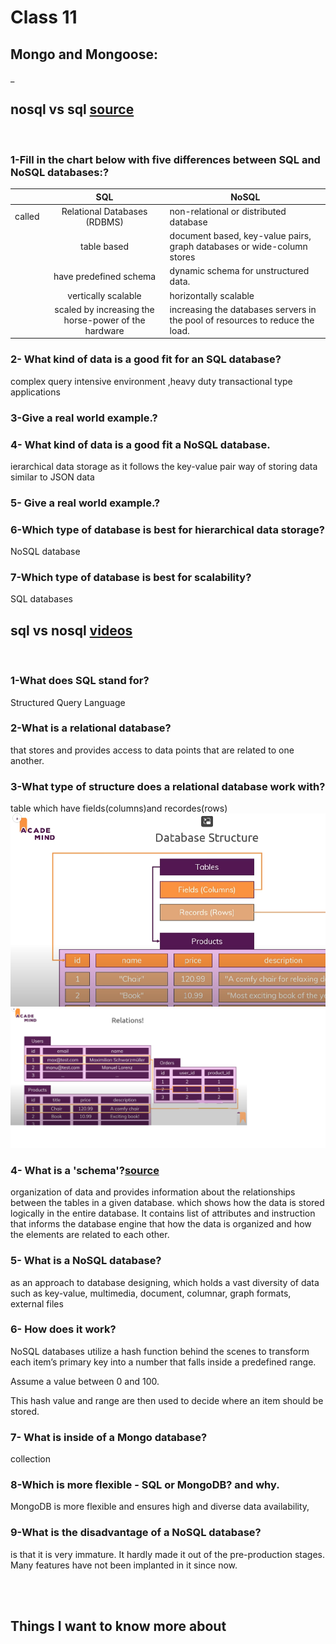 # Class 11

## Mongo and Mongoose:
_

## nosql vs sql [source  ](https://www.thegeekstuff.com/2014/01/sql-vs-nosql-db/?utm_source=tuicool) 

<br>



### 1-Fill in the chart below with five differences between SQL and NoSQL databases:?
 |                   |      SQL        |     NoSQL                       |
| :---               |    :----:       |     ---                         |  
| called             | Relational Databases (RDBMS)    |non-relational or distributed database|
|                    |  table based      |document based, key-value pairs, graph databases or wide-column stores|   
|      |  have predefined schema    |dynamic schema for unstructured data.|   
|      |   vertically scalable     | horizontally scalable|   
       |  scaled by increasing the horse-power of the hardware   |increasing the databases servers in the pool of resources to reduce the load.|   


### 2- What kind of data is a good fit for an SQL database?

complex query intensive environment ,heavy duty transactional type applications
### 3-Give a real world example.?


### 4- What kind of data is a good fit a NoSQL database.
ierarchical data storage as it follows the key-value pair way of storing data similar to JSON data



### 5- Give a real world example.?

### 6-Which type of database is best for hierarchical data storage?
NoSQL database
### 7-Which type of database is best for scalability?
SQL databases

## sql vs nosql [videos  ](https://www.youtube.com/watch?v=ZS_kXvOeQ5Y) 

<br>


### 1-What does SQL stand for?
Structured Query Language

### 2-What is a relational database?
that stores and provides access to data points that are related to one another.

### 3-What type of structure does a relational database work with?
table which have fields(columns)and recordes(rows)
![databass structure](./class11struct.png)
![databass structure](./class11struct2.png)
### 4- What is a 'schema'?[source  ](https://www.javatpoint.com/database-schema) 
organization of data and provides information about the relationships between the tables in a given database. which shows how the data is stored logically in the entire database. It contains list of attributes and instruction that informs the database engine that how the data is organized and how the elements are related to each other.

### 5- What is a NoSQL database?
as an approach to database designing, which holds a vast diversity of data such as key-value, multimedia, document, columnar, graph formats, external files
### 6- How does it work?
NoSQL databases utilize a hash function behind the scenes to transform each item’s primary key into a number that falls inside a predefined range.

Assume a value between 0 and 100.

This hash value and range are then used to decide where an item should be stored.

### 7- What is inside of a Mongo database?
collection


### 8-Which is more flexible - SQL or MongoDB? and why.
MongoDB is more flexible and ensures high and diverse data availability,
### 9-What is the disadvantage of a NoSQL database?
is that it is very immature. It hardly made it out of the pre-production stages. Many features have not been implanted in it since now.


<br>
<br>


## Things I want to know more about
